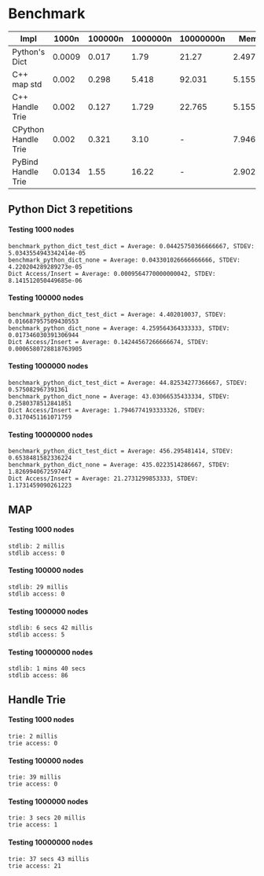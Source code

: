 # Benchmark



|  Impl |  1000n  | 100000n  | 1000000n  | 10000000n | Memory |
|---|---|---|---|---|---|
| Python's Dict  | 0.0009  | 0.017  | 1.79  |  21.27 | 2.49758GB |
|  C++ map std |  0.002 |  0.298 |  5.418 |  92.031  | 5.15558GB |
|  C++ Handle Trie |  0.002 |  0.127 |  1.729 | 22.765  | 5.15558GB |
|  CPython Handle Trie |  0.002 |  0.321 |  3.10 | -  | 7.94629GB |
|  PyBind Handle Trie |  0.0134 |  1.55 |  16.22 | -  | 2.90261GB |

## Python Dict 3 repetitions


#### Testing 1000 nodes

```
benchmark_python_dict_test_dict = Average: 0.04425750366666667, STDEV: 5.0343554943342414e-05
benchmark_python_dict_none = Average: 0.043301026666666666, STDEV: 4.220204289289273e-05
Dict Access/Insert = Average: 0.0009564770000000042, STDEV: 8.141512050449685e-06
```


#### Testing 100000 nodes

```
benchmark_python_dict_test_dict = Average: 4.402010037, STDEV: 0.016687957509430553
benchmark_python_dict_none = Average: 4.259564364333333, STDEV: 0.017346030391306944
Dict Access/Insert = Average: 0.14244567266666674, STDEV: 0.0006580728818763905
```

#### Testing 1000000 nodes
```
benchmark_python_dict_test_dict = Average: 44.82534277366667, STDEV: 0.575082967391361
benchmark_python_dict_none = Average: 43.03066535433334, STDEV: 0.2580378512841851
Dict Access/Insert = Average: 1.7946774193333326, STDEV: 0.3170451161071759
```

#### Testing 10000000 nodes
```
benchmark_python_dict_test_dict = Average: 456.295481414, STDEV: 0.6538481582336224
benchmark_python_dict_none = Average: 435.0223514286667, STDEV: 1.8269940672597447
Dict Access/Insert = Average: 21.2731299853333, STDEV: 1.1731459090261223
```

## MAP

#### Testing 1000 nodes
```
stdlib: 2 millis
stdlib access: 0
```
#### Testing 100000 nodes
```
stdlib: 29 millis
stdlib access: 0
```
#### Testing 1000000 nodes
```
stdlib: 6 secs 42 millis
stdlib access: 5
```
#### Testing 10000000 nodes
```
stdlib: 1 mins 40 secs
stdlib access: 86
```

## Handle Trie

#### Testing 1000 nodes
```
trie: 2 millis
trie access: 0
```
#### Testing 100000 nodes
```
trie: 39 millis
trie access: 0
```
#### Testing 1000000 nodes
```
trie: 3 secs 20 millis
trie access: 1
```
#### Testing 10000000 nodes
```
trie: 37 secs 43 millis
trie access: 21
```